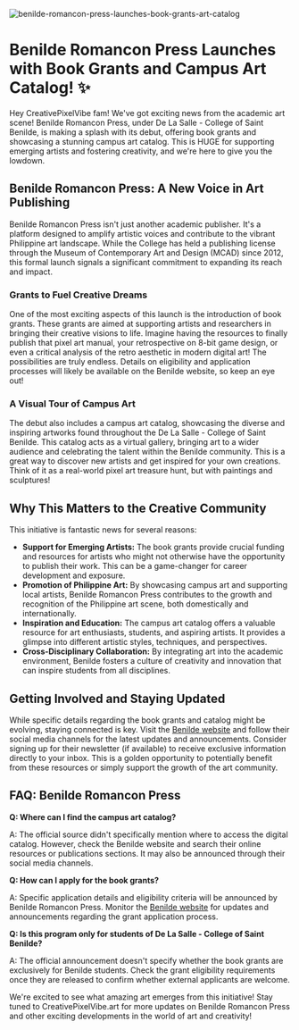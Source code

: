 ![benilde-romancon-press-launches-book-grants-art-catalog](https://images.pexels.com/photos/3309954/pexels-photo-3309954.jpeg?auto=compress&cs=tinysrgb&fit=crop&h=627&w=1200)

# Benilde Romancon Press Launches with Book Grants and Campus Art Catalog! ✨

Hey CreativePixelVibe fam! We've got exciting news from the academic art scene! Benilde Romancon Press, under De La Salle - College of Saint Benilde, is making a splash with its debut, offering book grants and showcasing a stunning campus art catalog. This is HUGE for supporting emerging artists and fostering creativity, and we're here to give you the lowdown.

## Benilde Romancon Press: A New Voice in Art Publishing

Benilde Romancon Press isn't just another academic publisher. It's a platform designed to amplify artistic voices and contribute to the vibrant Philippine art landscape. While the College has held a publishing license through the Museum of Contemporary Art and Design (MCAD) since 2012, this formal launch signals a significant commitment to expanding its reach and impact.

### Grants to Fuel Creative Dreams

One of the most exciting aspects of this launch is the introduction of book grants. These grants are aimed at supporting artists and researchers in bringing their creative visions to life. Imagine having the resources to finally publish that pixel art manual, your retrospective on 8-bit game design, or even a critical analysis of the retro aesthetic in modern digital art! The possibilities are truly endless. Details on eligibility and application processes will likely be available on the Benilde website, so keep an eye out!

### A Visual Tour of Campus Art

The debut also includes a campus art catalog, showcasing the diverse and inspiring artworks found throughout the De La Salle - College of Saint Benilde. This catalog acts as a virtual gallery, bringing art to a wider audience and celebrating the talent within the Benilde community. This is a great way to discover new artists and get inspired for your own creations. Think of it as a real-world pixel art treasure hunt, but with paintings and sculptures!

## Why This Matters to the Creative Community

This initiative is fantastic news for several reasons:

*   **Support for Emerging Artists:** The book grants provide crucial funding and resources for artists who might not otherwise have the opportunity to publish their work. This can be a game-changer for career development and exposure.
*   **Promotion of Philippine Art:** By showcasing campus art and supporting local artists, Benilde Romancon Press contributes to the growth and recognition of the Philippine art scene, both domestically and internationally.
*   **Inspiration and Education:** The campus art catalog offers a valuable resource for art enthusiasts, students, and aspiring artists. It provides a glimpse into different artistic styles, techniques, and perspectives.
*   **Cross-Disciplinary Collaboration:** By integrating art into the academic environment, Benilde fosters a culture of creativity and innovation that can inspire students from all disciplines.

## Getting Involved and Staying Updated

While specific details regarding the book grants and catalog might be evolving, staying connected is key. Visit the [Benilde website](https://www.benilde.edu.ph/) and follow their social media channels for the latest updates and announcements. Consider signing up for their newsletter (if available) to receive exclusive information directly to your inbox. This is a golden opportunity to potentially benefit from these resources or simply support the growth of the art community.

## FAQ: Benilde Romancon Press

**Q: Where can I find the campus art catalog?**

A: The official source didn't specifically mention where to access the digital catalog. However, check the Benilde website and search their online resources or publications sections. It may also be announced through their social media channels.

**Q: How can I apply for the book grants?**

A: Specific application details and eligibility criteria will be announced by Benilde Romancon Press. Monitor the [Benilde website](https://www.benilde.edu.ph/) for updates and announcements regarding the grant application process.

**Q: Is this program only for students of De La Salle - College of Saint Benilde?**

A: The official announcement doesn't specify whether the book grants are exclusively for Benilde students. Check the grant eligibility requirements once they are released to confirm whether external applicants are welcome.

We're excited to see what amazing art emerges from this initiative! Stay tuned to CreativePixelVibe.art for more updates on Benilde Romancon Press and other exciting developments in the world of art and creativity!
